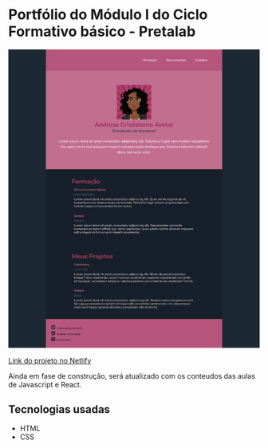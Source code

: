 # Portfólio do Módulo I do Ciclo Formativo básico - Pretalab

![Preview do portfólio](./.github/preview.png)

[Link do projeto no Netlify](https://portfolio-andresa-crisostomo-avelar.netlify.app/)

Ainda em fase de construção, será atualizado com os conteudos das aulas de Javascript e React.

## Tecnologias usadas
- HTML
- CSS

